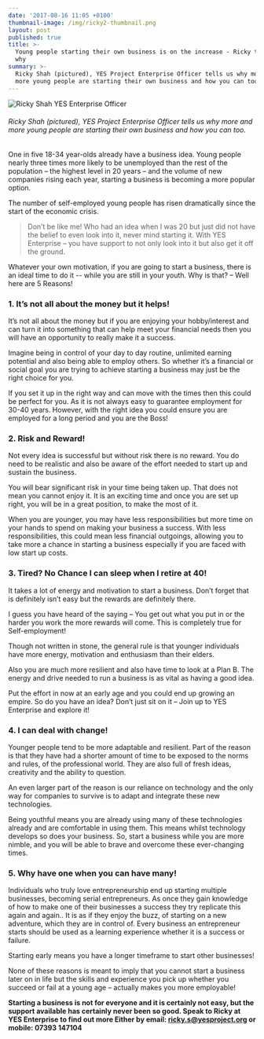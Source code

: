 ```yaml
---
date: '2017-08-16 11:05 +0100'
thumbnail-image: /img/ricky2-thumbnail.png
layout: post
published: true
title: >-
  Young people starting their own business is on the increase - Ricky tells us
  why
summary: >-
  Ricky Shah (pictured), YES Project Enterprise Officer tells us why more and
  more young people are starting their own business and how you can too.
---
```


![Ricky Shah YES Enterprise Officer]({{site.baseurl}}/img/ricky2-fullsize-web.png)

###### Ricky Shah (pictured), YES Project Enterprise Officer tells us why more and more young people are starting their own business and how you can too.

One in five 18-34 year-olds already have a business idea.  Young people nearly three times more likely to be unemployed than the rest of the population – the highest level in 20 years – and the volume of new companies rising each year, starting a business is becoming a more popular option.

The number of self-employed young people has risen dramatically since the start of the economic crisis.

> Don’t be like me! Who had an idea when I was 20 but just did not have the belief to even look into it, never mind starting it.  With YES Enterprise – you have support to not only look into it but also get it off the ground.

Whatever your own motivation, if you are going to start a business, there is an ideal time to do it -- while you are still in your youth. Why is that? – Well here are 5 Reasons!

### 1. It’s not all about the money but it helps!
It’s not all about the money but if you are enjoying your hobby/interest and can turn it into something that can help meet your financial needs then you will have an opportunity to really make it a success.

Imagine being in control of your day to day routine, unlimited earning potential and also being able to employ others.  So whether it’s a financial or social goal you are trying to achieve starting a business may just be the right choice for you.

If you set it up in the right way and can move with the times then this could be perfect for you.  As it is not always easy to guarantee employment for 30-40 years.  However, with the right idea you could ensure you are employed for a long period and you are the Boss!

### 2. Risk and Reward!
Not every idea is successful but without risk there is no reward.  You do need to be realistic and also be aware of the effort needed to start up and sustain the business.

You will bear significant risk in your time being taken up.  That does not mean you cannot enjoy it.  It is an exciting time and once you are set up right, you will be in a great position, to make the most of it.

When you are younger, you may have less responsibilities but more time on your hands to spend on making your business a success.  With less responsibilities, this could mean less financial outgoings, allowing you to take more a chance in starting a business especially if you are faced with low start up costs.

### 3. Tired? No Chance I can sleep when I retire at 40!
It takes a lot of energy and motivation to start a business.  Don’t forget that is definitely isn’t easy but the rewards are definitely there.

I guess you have heard of the saying – You get out what you put in or the harder you work the more rewards will come. This is completely true for Self-employment!

Though not written in stone, the general rule is that younger individuals have more energy, motivation and enthusiasm than their elders.

Also you are much more resilient and also have time to look at a Plan B.  The energy and drive needed to run a business is as vital as having a good idea.

Put the effort in now at an early age and you could end up growing an empire.
So do you have an idea? Don’t just sit on it – Join up to YES Enterprise and explore it!

### 4. I can deal with change!
Younger people tend to be more adaptable and resilient.  Part of the reason is that they have had a shorter amount of time to be exposed to the norms and rules, of the professional world.  They are also full of fresh ideas, creativity and the ability to question.

An even larger part of the reason is our reliance on technology and the only way for companies to survive is to adapt and integrate these new technologies.

Being youthful means you are already using many of these technologies already and are comfortable in using them.  This means whilst technology develops so does your business.
So, start a business while you are more nimble, and you will be able to brave and overcome these ever-changing times.

### 5. Why have one when you can have many!
Individuals who truly love entrepreneurship end up starting multiple businesses, becoming serial entrepreneurs.  As once they gain knowledge of how to make one of their businesses a success they try replicate this again and again.. It is as if they enjoy the buzz, of starting on a new adventure, which they are in control of.  Every business an entrepreneur starts should be used as a learning experience whether it is a success or failure.

Starting early means you have a longer timeframe to start other businesses! 

None of these reasons is meant to imply that you cannot start a business later on in life but the skills and experience you pick up whether you succeed or fail at a young age – actually makes you more employable!

**Starting a business is not for everyone and it is certainly not easy, but the support available has certainly never been so good.   Speak to Ricky at YES Enterprise to find out more
Either by email: [ricky.s@yesproject.org](ricky.s@yesproject.org) or mobile: 07393 147104**
